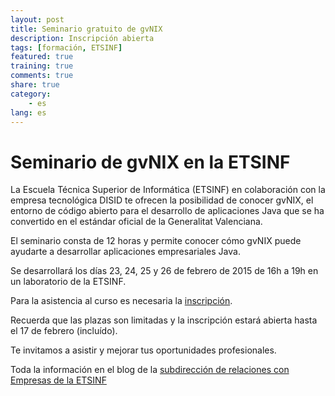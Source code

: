 ```yaml
---
layout: post
title: Seminario gratuito de gvNIX
description: Inscripción abierta
tags: [formación, ETSINF]
featured: true
training: true
comments: true
share: true
category:
    - es
lang: es
---
```


# Seminario de gvNIX en la ETSINF

La Escuela Técnica Superior de Informática (ETSINF) en colaboración con la
empresa tecnológica DISID te ofrecen la posibilidad de conocer gvNIX,
el entorno de código abierto para el desarrollo de aplicaciones Java
que se ha convertido en el estándar oficial de la Generalitat Valenciana.

El seminario consta de 12 horas y permite conocer cómo gvNIX puede ayudarte a desarrollar aplicaciones empresariales Java.

Se desarrollará los días 23, 24, 25 y 26 de febrero de 2015 de 16h a 19h en un laboratorio de la ETSINF.

Para la asistencia al curso es necesaria la [inscripción](https://docs.google.com/forms/d/1ScRvEgKB8bi2qyrLI571LX99jLRTJFuaTauN0X7_9mI/viewform).

Recuerda que las plazas son limitadas y la inscripción estará abierta
hasta el 17 de febrero (incluído).

Te invitamos a asistir y mejorar tus oportunidades profesionales.

Toda la información en el blog de la [subdirección de relaciones con Empresas de la ETSINF](http://empretsinf.blogs.upv.es/2015/02/05/seminario-gratuito-gvnix-en-la-etsinf/)

